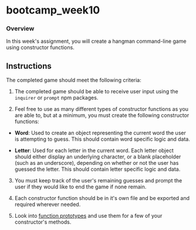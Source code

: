 # bootcamp_week10

### Overview

In this week's assignment, you will create a hangman command-line game using constructor functions.

## Instructions

The completed game should meet the following criteria:

1. The completed game should be able to receive user input using the `inquirer` or `prompt` npm packages.

2. Feel free to use as many different types of constructor functions as you are able to, but at a minimum, you must create the following constructor functions:

  * **Word**: Used to create an object representing the current word the user is attempting to guess. This should contain word specific logic and data.

  * **Letter**: Used for each letter in the current word. Each letter object should either display an underlying character, or a blank placeholder (such as an underscore), depending on whether or not the user has guessed the letter. This should contain letter specific logic and data.

3. You must keep track of the user's remaining guesses and prompt the user if they would like to end the game if none remain.

4. Each constructor function should be in it's own file and be exported and required wherever needed.

5. Look into [function prototypes](https://www.thecodeship.com/web-development/methods-within-constructor-vs-prototype-in-javascript/) and use them for a few of your constructor's methods.